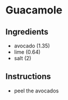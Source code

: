 # Guacamole
## Ingredients
* avocado (1.35)
* lime (0.64)
* salt (2)
## Instructions
* peel the avocados
 

